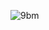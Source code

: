 ![9bm](https://user-images.githubusercontent.com/96076243/218162066-5df24062-497f-4d8b-a9b2-5612afd68f07.gif)
